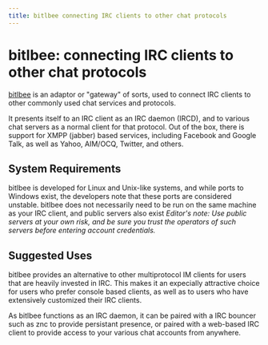 ```yaml
---
title: bitlbee connecting IRC clients to other chat protocols
---
```


# bitlbee: connecting IRC clients to other chat protocols

[bitlbee](http://www.bitlbee.org) is an adaptor or "gateway" of sorts, used to connect IRC clients to other commonly used chat services and protocols.

It presents itself to an IRC client as an IRC daemon (IRCD), and to various chat servers as a normal client for that protocol.
Out of the box, there is support for XMPP (jabber) based services, including Facebook and Google Talk, as well as Yahoo, AIM/OCQ, Twitter, and others.

## System Requirements
bitlbee is developed for Linux and Unix-like systems, and while ports to Windows exist, the developers note that these ports are considered unstable.
bitlbee does not necessarily need to be run on the same machine as your IRC client, and public servers also exist *Editor's note: Use public
 servers at your own risk, and be sure you trust the operators of such servers before entering account credentials.*

## Suggested Uses

bitlbee provides an alternative to other multiprotocol IM clients for users that are heavily invested in IRC. This makes it an expecially attractive choice
for users who prefer console based clients, as well as to users who have extensively customized their IRC clients.

As bitlbee functions as an IRC daemon, it can be paired with a IRC bouncer such as znc to provide persistant presence, or paired with a web-based IRC
client to provide access to your various chat accounts from anywhere.
